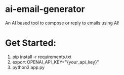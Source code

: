 # ai-email-generator
An AI based tool to compose or reply to emails using AI!
# Get Started:
1. pip install -r requirements.txt 
2. export OPENAI_API_KEY="{your_api_key}"
3. python3 app.py